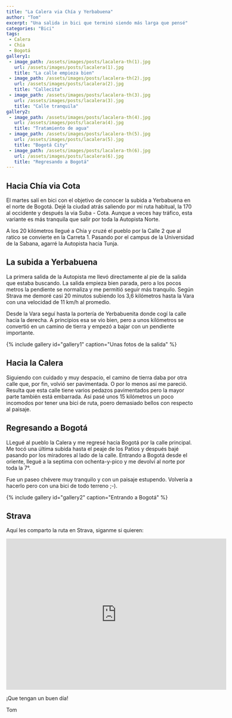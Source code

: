 ```yaml
---
title: "La Calera via Chía y Yerbabuena"
author: "Tom"
excerpt: "Una salida in bici que terminó siendo más larga que pensé"
categories: "Bici"
tags: 
 - Calera
 - Chía
 - Bogotá
gallery1:
 - image_path: /assets/images/posts/lacalera-th(1).jpg
   url: /assets/images/posts/lacalera(1).jpg
   title: "La calle empieza bien"
 - image_path: /assets/images/posts/lacalera-th(2).jpg
   url: /assets/images/posts/lacalera(2).jpg
   title: "Callecita"
 - image_path: /assets/images/posts/lacalera-th(3).jpg
   url: /assets/images/posts/lacalera(3).jpg
   title: "Calle tranquila"
gallery2:
 - image_path: /assets/images/posts/lacalera-th(4).jpg
   url: /assets/images/posts/lacalera(4).jpg
   title: "Tratamiento de agua"
 - image_path: /assets/images/posts/lacalera-th(5).jpg
   url: /assets/images/posts/lacalera(5).jpg
   title: "Bogotá City"
 - image_path: /assets/images/posts/lacalera-th(6).jpg
   url: /assets/images/posts/lacalera(6).jpg
   title: "Regresando a Bogotá"
---
```


## Hacia Chía via Cota 

El martes salí en bici con el objetivo de conocer la subida a Yerbabuena en el norte de Bogotá. Dejé la ciudad atrás saliendo por mi ruta habitual, la 170 al occidente y después la via Suba - Cota. Aunque a veces hay tráfico, esta variante es más tranquila que salir por toda la Autopista Norte.  

A los 20 kilómetros llegué a Chía y cruzé el pueblo por la Calle 2 que al ratico se convierte en la Carreta 1. Pasando por el campus de la Universidad de la Sabana, agarré la Autopista hacia Tunja.

## La subida a Yerbabuena

La primera salida de la Autopista me llevó directamente al pie de la salida que estaba buscando. La salida empieza bien parada, pero a los pocos metros la pendiente se normaliza y me permitió seguir más tranquilo. Según Strava me demoré casi 20 minutos subiendo los 3,6 kilómetros hasta la Vara con una velocidad de 11 km/h al promedio.

Desde la Vara seguí hasta la portería de Yerbabuenita donde cogí la calle hacia la derecha. A principios esa se vio bien, pero a unos kilómetros se convertió en un camino de tierra y empezó a bajar con un pendiente importante. 

{% include gallery id="gallery1" caption="Unas fotos de la salida" %}

## Hacia la Calera 

Siguiendo con cuidado y muy despacio, el camino de tierra daba por otra calle que, por fin, volvió ser pavimentada. O por lo menos así me pareció. Resulta que esta calle tiene varios pedazos pavimentados pero la mayor parte también está embarrada. Así pasé unos 15 kilómetros un poco incomodos por tener una bici de ruta, poero demasiado bellos con respecto al paisaje. 

## Regresando a Bogotá

LLegué al pueblo la Calera y me regresé hacia Bogotá por la calle principal. Me tocó una última subida hasta el peaje de los Patios y después bajé pasando por los miradores al lado de la calle. Entrando a Bogotá desde el oriente, llegué a la septima con ochenta-y-pico y me devolví al norte por toda la 7°. 

Fue un paseo chévere muy tranquilo y con un paisaje estupendo. Volvería a hacerlo pero con una bici de todo terreno ;-).

{% include gallery id="gallery2" caption="Entrando a Bogotá" %}

## Strava

Aquí les comparto la ruta en Strava, siganme si quieren:

<iframe height='405' width='590' frameborder='0' allowtransparency='true' scrolling='no' src='https://www.strava.com/activities/1024133703/embed/30b947514d5b1ab09f205f3bfb5ec27922525277'></iframe>

¡Que tengan un buen día!

Tom
